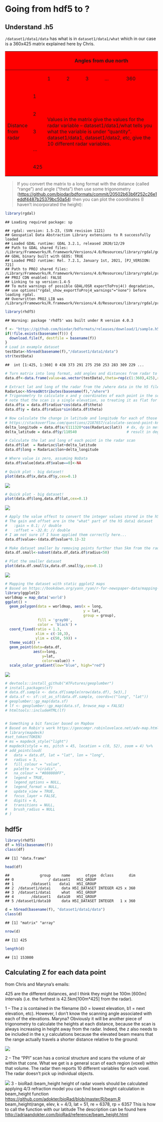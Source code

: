 Going from hdf5 to ?
================

## Understand .h5

`/dataset1/data1/data` has what is in `dataset1/data1/what` which in our
case is a 360x425 matrix explained here by Chris.

<div style="width:100%; background-color:#f00">

<table style="width:100%;">

<thead>

<tr>

<th>

</th>

<th>

</th>

<th colspan="5">

Angles from due north

</th>

</tr>

</thead>

<tbody>

<tr>

<td>

</td>

<td>

</td>

<td>

1

</td>

<td>

2

</td>

<td>

3

</td>

<td>

…

</td>

<td>

360

</td>

</tr>

<tr>

<td rowspan="5">

Distance <br>from radar

</td>

<td>

1

</td>

<td colspan="5" rowspan="5">

Values in the matrix give the values for the radar variable –
dataset1/data1/what tells you what the variable is under “quantity”.
dataset1/data1, dataset1/data2, etc, give the 10 different radar
variables.

</td>

</tr>

<tr>

<td>

2

</td>

</tr>

<tr>

<td>

3

</td>

</tr>

<tr>

<td>

…

</td>

</tr>

<tr>

<td>

425

</td>

</tr>

</tbody>

</table>

</div>

> If you convert the matrix to a long format with the distance (called
> “range”) and angle (“theta”) then use some trigonometry
> (<https://github.com/biodar/bdformats/commit/20502b63b6f252c26e1eddf4487b25379bc50a54>)
> then you can plot the coordinates (I haven’t incorporated the height):

``` r
library(rgdal)
```

    ## Loading required package: sp

    ## rgdal: version: 1.5-23, (SVN revision 1121)
    ## Geospatial Data Abstraction Library extensions to R successfully loaded
    ## Loaded GDAL runtime: GDAL 3.2.1, released 2020/12/29
    ## Path to GDAL shared files: /Library/Frameworks/R.framework/Versions/4.0/Resources/library/rgdal/gdal
    ## GDAL binary built with GEOS: TRUE 
    ## Loaded PROJ runtime: Rel. 7.2.1, January 1st, 2021, [PJ_VERSION: 721]
    ## Path to PROJ shared files: /Library/Frameworks/R.framework/Versions/4.0/Resources/library/rgdal/proj
    ## PROJ CDN enabled: FALSE
    ## Linking to sp version:1.4-5
    ## To mute warnings of possible GDAL/OSR exportToProj4() degradation,
    ## use options("rgdal_show_exportToProj4_warnings"="none") before loading rgdal.
    ## Overwritten PROJ_LIB was /Library/Frameworks/R.framework/Versions/4.0/Resources/library/rgdal/proj

``` r
library(rhdf5)
```

    ## Warning: package 'rhdf5' was built under R version 4.0.3

``` r
f <- "https://github.com/biodar/bdformats/releases/download/1/sample.h5"
if(!file.exists(basename(f))) {
  download.file(f, destfile = basename(f))
}
# Load in example dataset
testData<-h5read(basename(f),"/dataset1/data1/data")
str(testData)
```

    ##  int [1:425, 1:360] 0 438 373 291 275 250 253 283 309 229 ...

``` r
# Turn matrix into long format, add angles and distances from radar to build polar coordinates
data.df<-data.frame(value=as.vector(testData),theta=rep(c(1:360),425),radius=rep(c(1:425),each=360))

# Extract lat and long of the radar from the /where data in the h5 file
RadarLoc<-h5readAttributes(basename(f),"/where")
# Trigonometry to calculate x and y coordinates of each point in the scan
# note that the scan is a single elevation, so treating it as flat for now)
data.df$x = data.df$radius*cos(data.df$theta)
data.df$y = data.df$radius*sin(data.df$theta)

# Now calculate the change in latitude and longitude for each of those points
# https://stackoverflow.com/questions/2187657/calculate-second-point-knowing-the-starting-point-and-distance
delta_longitude = data.df$x/(111320*cos(RadarLoc$lat))  # dx, dy in meters
delta_latitude = data.df$y/110540                       # result in degrees long/lat

# Calculate the lat and long of each point in the radar scan
data.df$lat  = RadarLoc$lat+delta_latitude
data.df$long = RadarLoc$lon+delta_longitude

# Where value is zero, assuming NoData
data.df$value[data.df$value==0]<-NA

# Quick plot - big dataset!
plot(data.df$x,data.df$y,cex=0.1)
```

![](README_files/figure-gfm/chris-code-1.png)<!-- -->

``` r
# Quick plot - big dataset!
plot(data.df$long,data.df$lat,cex=0.1)
```

![](README_files/figure-gfm/chris-code-2.png)<!-- -->

``` r
# Apply the value offest to convert the integer values stored in the h5 dataset back to the radar variable
# The gain and offset are in the "what" part of the h5 data1 dataset
#   :gain = 0.1; // double
#   :offset = -32.0; // double
# I am not sure if I have applied them correctly here...
data.df$value<-(data.df$value*0.1)-32

# Make dataset smaller by removing points further than 5km from the radar
data.df.small<-subset(data.df,data.df$radius<50)

# Plot the smaller dataset
plot(data.df.small$x,data.df.small$y,cex=0.1)
```

![](README_files/figure-gfm/chris-code-3.png)<!-- -->

``` r
# Mapping the dataset with static ggplot2 maps
# Based on https://bookdown.org/yann_ryan/r-for-newspaper-data/mapping-with-r-geocode-and-map-the-british-librarys-newspaper-collection.html
library(ggplot2)
worldmap = map_data('world')
ggplot() + 
  geom_polygon(data = worldmap, aes(x = long, 
                                    y = lat, 
                                    group = group), 
               fill = 'gray90', 
               color = 'black') + 
  coord_fixed(ratio = 1.3, 
              xlim = c(-10,3), 
              ylim = c(50, 59)) + 
  theme_void() +
  geom_point(data=data.df, 
             aes(x=long, 
                 y=lat,
                 color=value)) +
  scale_color_gradient(low="blue", high="red")
```

![](README_files/figure-gfm/chris-code-4.png)<!-- -->

``` r
# devtools::install_github("ATFutures/geoplumber")
# install.packages(sf)
# data.df.sample <- data.df[sample(nrow(data.df), 5e3),]
# data.sf <- sf::st_as_sf(data.df.sample, coords=c("long", "lat"))
# geoplumber::gp_map(data.sf)
# lf <- geoplumber::gp_map(data.sf, browse_map = FALSE)
# htmltools::includeHTML(lf)


# Something a bit fancier based on Mapbox
# Based on Robin's work https://geocompr.robinlovelace.net/adv-map.html
# library(mapdeck)
#set_token(TOKEN)
# ms = mapdeck_style("light")
# mapdeck(style = ms, pitch = 45, location = c(0, 52), zoom = 4) %>%
# add_pointcloud(
#   data = data.df, lat = "lat", lon = "long",
#   radius = 5,
#   fill_colour = "value",
#   palette = "viridis",
#   na_colour = "#808080FF",
#   legend = TRUE,
#   legend_options = NULL,
#   legend_format = NULL,
#   update_view = TRUE,
#   focus_layer = FALSE,
#   digits = 6,
#   transitions = NULL,
#   brush_radius = NULL
# )
```

## hdf5r

``` r
library(rhdf5)
df = h5ls(basename(f))
class(df)
```

    ## [1] "data.frame"

``` r
head(df)
```

    ##              group     name       otype  dclass       dim
    ## 0                / dataset1   H5I_GROUP                  
    ## 1        /dataset1    data1   H5I_GROUP                  
    ## 2  /dataset1/data1     data H5I_DATASET INTEGER 425 x 360
    ## 3  /dataset1/data1     what   H5I_GROUP                  
    ## 4        /dataset1   data10   H5I_GROUP                  
    ## 5 /dataset1/data10     data H5I_DATASET INTEGER   1 x 360

``` r
d = h5read(basename(f), "dataset1/data1/data")
class(d)
```

    ## [1] "matrix" "array"

``` r
nrow(d)
```

    ## [1] 425

``` r
length(d)
```

    ## [1] 153000

## Calculating Z for each data point

from Chris and Maryna’s emails:

425 are the different distances, and I think they might be 100m \[600m\]
intervals (i.e. the furthest is 42.5km\[100m\*425\] from the radar).

1 – The z is contained in the filename (b0 = lowest elevation, b1 = next
elevation, etc). However, I don’t know the scanning angle associated
with each of the elevations. Maryna? Obviously it will be another piece
of trigonometry to calculate the heights at each distance, because the
scan is always increasing in height away from the radar. Indeed, the z
also needs to be included in the x,y calculations because the elevated
beam means that the range actually travels a shorter distance relative
to the ground:

![](README_files/z-value.png)

2 – The “PPI” scan has a conical structure and scans the volume of air
within that cone. What we get is a general scan of each region (voxel)
within that volume. The radar then reports 10 different variables for
each voxel. The radar doesn’t pick up individual objects.

![](README_files/voxel-to-shape.png) 3 - bioRad::beam\_height height of
radar voxels should be calculated applying 4/3 refraction model you can
find beam height calculation in beam\_height function
<https://github.com/adokter/bioRad/blob/master/R/beam.R>
beam\_height(range, elev, k = 4/3, lat = 51, re = 6378, rp = 6357 This
is how to call the function with our latitude The description can be
found here <http://adriaandokter.com/bioRad/reference/beam_height.html>
